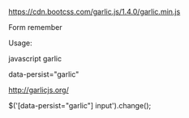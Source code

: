 https://cdn.bootcss.com/garlic.js/1.4.0/garlic.min.js

Form remember

Usage: 

javascript garlic

data-persist="garlic"

http://garlicjs.org/

$('[data-persist="garlic"] input').change();